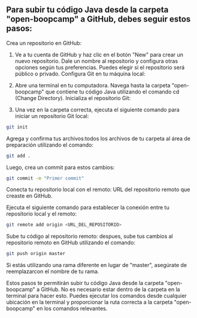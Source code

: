 ## Para subir tu código Java desde la carpeta "open-boopcamp" a GitHub, debes seguir estos pasos:

Crea un repositorio en GitHub:

1. Ve a tu cuenta de GitHub y haz clic en el botón "New" para crear un nuevo repositorio.
Dale un nombre al repositorio y configura otras opciones según tus preferencias. Puedes elegir si el repositorio será público o privado.
Configura Git en tu máquina local:

2. Abre una terminal en tu computadora.
Navega hasta la carpeta "open-boopcamp" que contiene tu código Java utilizando el comando cd (Change Directory).
Inicializa el repositorio Git:

3. Una vez en la carpeta correcta, ejecuta el siguiente comando para iniciar un repositorio Git local:

```bash
git init
```
Agrega y confirma tus archivos:todos los archivos de tu carpeta al área de preparación utilizando el comando:

```bash
git add .
```
Luego, crea un commit para estos cambios:
```bash
git commit -m "Primer commit"

```
Conecta tu repositorio local con el remoto:
URL del repositorio remoto que creaste en GitHub.

Ejecuta el siguiente comando para establecer la conexión entre tu repositorio local y el remoto:

```bash
git remote add origin <URL_DEL_REPOSITORIO>

```
Sube tu código al repositorio remoto:
despues, sube tus cambios al repositorio remoto en GitHub utilizando el comando:

```bash
git push origin master
```
Si estás utilizando una rama diferente en lugar de "master", asegúrate de reemplazarcon el nombre de tu rama.

Estos pasos te permitirán subir tu código Java desde la carpeta "open-boopcamp" a GitHub. No es necesario estar dentro de la carpeta en la terminal para hacer esto. Puedes ejecutar los comandos desde cualquier ubicación en la terminal y proporcionar la ruta correcta a la carpeta "open-boopcamp" en los comandos relevantes.



